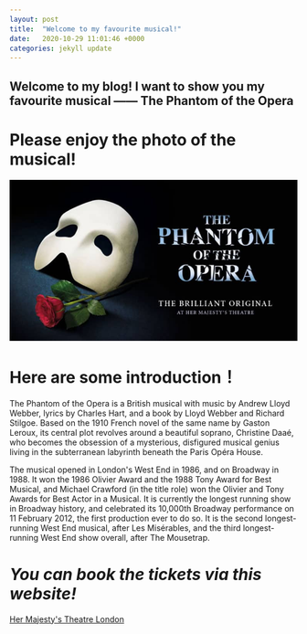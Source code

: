 ```yaml
---
layout: post
title:  "Welcome to my favourite musical!"
date:   2020-10-29 11:01:46 +0000
categories: jekyll update
---
```


## Welcome to my blog! I want to show you my favourite musical —— The Phantom of the Opera

# Please enjoy the photo of the musical!
![This is my favourite musical!](/media/phantom.jpg "The Phantom of the Opera")

# Here are some introduction！
<p>The Phantom of the Opera is a British musical with music by Andrew Lloyd Webber, lyrics by Charles Hart, and a book by Lloyd Webber and Richard Stilgoe. Based on the 1910 French novel of the same name by Gaston Leroux, its central plot revolves around a beautiful soprano, Christine Daaé, who becomes the obsession of a mysterious, disfigured musical genius living in the subterranean labyrinth beneath the Paris Opéra House.</p>

<p>The musical opened in London's West End in 1986, and on Broadway in 1988. It won the 1986 Olivier Award and the 1988 Tony Award for Best Musical, and Michael Crawford (in the title role) won the Olivier and Tony Awards for Best Actor in a Musical. It is currently the longest running show in Broadway history, and celebrated its 10,000th Broadway performance on 11 February 2012, the first production ever to do so. It is the second longest-running West End musical, after Les Misérables, and the third longest-running West End show overall, after The Mousetrap.</p>

# *You can book the tickets via this website!*
[Her Majesty's Theatre London](https://uk.thephantomoftheopera.com/)